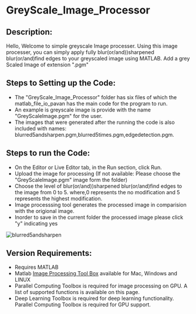 # GreyScale_Image_Processor

## Description:
Hello, Welcome to simple greyscale Image processer. Using this image processer, you can simply apply fully blur(or/and))sharpened blur(or/and)find edges to your greyscaled image using MATLAB. Add a grey Scaled Image of extension ".pgm"

## Steps to Setting up the Code:
- The "GreyScale_Image_Processor" folder has six files of which
the matlab_file_io_pavan has the main code for the program to run.
- An example is greyscale image is provide with the name "GreyScaleImage.pgm" for the user.
- The images that were generated after the running the code is also included with names: blurred5andsharpen.pgm,blurred5times.pgm,edgedetection.pgm.

## Steps to run the Code:
- On the Editor or Live Editor tab, in the Run section, click  Run.
- Upload the image for processing (If not available: Please choose the "GreyScaleImage.pgm" image form the folder)
- Choose the level of blur(or/and))sharpened blur(or/and)find edges to the image from 0 to 5. where,0 represents the no modification and 5 represents the highest modification.
- Image processsing tool generates the processed image in comparision with the origional image.
- Inorder to save in the current folder the processed image please click "y" indicating yes

![blurred5andsharpen](https://user-images.githubusercontent.com/114020643/191362507-3d549beb-ddf9-4527-9cd8-7eb95276e8f7.jpg)

## Version Requirements:
- Requires MATLAB 
- Matlab [Image Processing Tool Box](https://www.mathworks.com/products/image.html) available for Mac, Windows and LINUX
- Parallel Computing Toolbox is required for image processing on GPU. A list of supported functions is available on this page.
- Deep Learning Toolbox is required for deep learning functionality. Parallel Computing Toolbox is required for GPU support. 
